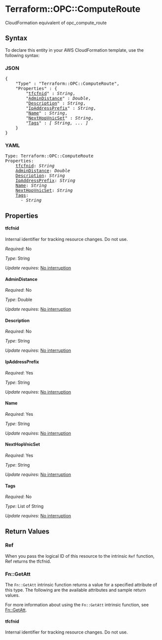 # Terraform::OPC::ComputeRoute

CloudFormation equivalent of opc_compute_route

## Syntax

To declare this entity in your AWS CloudFormation template, use the following syntax:

### JSON

<pre>
{
    "Type" : "Terraform::OPC::ComputeRoute",
    "Properties" : {
        "<a href="#tfcfnid" title="tfcfnid">tfcfnid</a>" : <i>String</i>,
        "<a href="#admindistance" title="AdminDistance">AdminDistance</a>" : <i>Double</i>,
        "<a href="#description" title="Description">Description</a>" : <i>String</i>,
        "<a href="#ipaddressprefix" title="IpAddressPrefix">IpAddressPrefix</a>" : <i>String</i>,
        "<a href="#name" title="Name">Name</a>" : <i>String</i>,
        "<a href="#nexthopvnicset" title="NextHopVnicSet">NextHopVnicSet</a>" : <i>String</i>,
        "<a href="#tags" title="Tags">Tags</a>" : <i>[ String, ... ]</i>
    }
}
</pre>

### YAML

<pre>
Type: Terraform::OPC::ComputeRoute
Properties:
    <a href="#tfcfnid" title="tfcfnid">tfcfnid</a>: <i>String</i>
    <a href="#admindistance" title="AdminDistance">AdminDistance</a>: <i>Double</i>
    <a href="#description" title="Description">Description</a>: <i>String</i>
    <a href="#ipaddressprefix" title="IpAddressPrefix">IpAddressPrefix</a>: <i>String</i>
    <a href="#name" title="Name">Name</a>: <i>String</i>
    <a href="#nexthopvnicset" title="NextHopVnicSet">NextHopVnicSet</a>: <i>String</i>
    <a href="#tags" title="Tags">Tags</a>: <i>
      - String</i>
</pre>

## Properties

#### tfcfnid

Internal identifier for tracking resource changes. Do not use.

_Required_: No

_Type_: String

_Update requires_: [No interruption](https://docs.aws.amazon.com/AWSCloudFormation/latest/UserGuide/using-cfn-updating-stacks-update-behaviors.html#update-no-interrupt)

#### AdminDistance

_Required_: No

_Type_: Double

_Update requires_: [No interruption](https://docs.aws.amazon.com/AWSCloudFormation/latest/UserGuide/using-cfn-updating-stacks-update-behaviors.html#update-no-interrupt)

#### Description

_Required_: No

_Type_: String

_Update requires_: [No interruption](https://docs.aws.amazon.com/AWSCloudFormation/latest/UserGuide/using-cfn-updating-stacks-update-behaviors.html#update-no-interrupt)

#### IpAddressPrefix

_Required_: Yes

_Type_: String

_Update requires_: [No interruption](https://docs.aws.amazon.com/AWSCloudFormation/latest/UserGuide/using-cfn-updating-stacks-update-behaviors.html#update-no-interrupt)

#### Name

_Required_: Yes

_Type_: String

_Update requires_: [No interruption](https://docs.aws.amazon.com/AWSCloudFormation/latest/UserGuide/using-cfn-updating-stacks-update-behaviors.html#update-no-interrupt)

#### NextHopVnicSet

_Required_: Yes

_Type_: String

_Update requires_: [No interruption](https://docs.aws.amazon.com/AWSCloudFormation/latest/UserGuide/using-cfn-updating-stacks-update-behaviors.html#update-no-interrupt)

#### Tags

_Required_: No

_Type_: List of String

_Update requires_: [No interruption](https://docs.aws.amazon.com/AWSCloudFormation/latest/UserGuide/using-cfn-updating-stacks-update-behaviors.html#update-no-interrupt)

## Return Values

### Ref

When you pass the logical ID of this resource to the intrinsic `Ref` function, Ref returns the tfcfnid.

### Fn::GetAtt

The `Fn::GetAtt` intrinsic function returns a value for a specified attribute of this type. The following are the available attributes and sample return values.

For more information about using the `Fn::GetAtt` intrinsic function, see [Fn::GetAtt](https://docs.aws.amazon.com/AWSCloudFormation/latest/UserGuide/intrinsic-function-reference-getatt.html).

#### tfcfnid

Internal identifier for tracking resource changes. Do not use.

